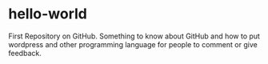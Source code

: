 # hello-world
First Repository on GitHub.
Something to know about GitHub and how to put wordpress and other programming language for people to comment or give feedback.
